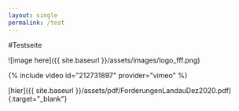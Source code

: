 ```yaml
---
layout: single
permalink: /test
---
```


#Testseite

![image here]({{ site.baseurl }}/assets/images/logo_fff.png)

{% include video id="212731897" provider="vimeo" %}

[hier]({{ site.baseurl }}/assets/pdf/ForderungenLandauDez2020.pdf){:target="_blank"}

